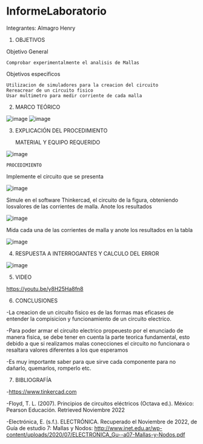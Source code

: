 # InformeLaboratorio

Integrantes: Almagro Henry

1. OBJETIVOS

Objetivo General

    Comprobar experimentalmente el analisis de Mallas
 
Objetivos especificos

    Utilizacion de simuladores para la creacion del circuito
    Rereacrear de un circuito fisico
    Usar multimetro para medir corriente de cada malla

2. MARCO TEÓRICO 

![image](https://user-images.githubusercontent.com/116781677/202712881-6e8a02f9-2898-4a79-9df1-6155c2893833.png)
![image](https://user-images.githubusercontent.com/116781677/202712905-2501881e-63e5-4a1a-bbce-3a77c8d86b85.png)


3. EXPLICACIÓN DEL PROCEDIMIENTO


    MATERIAL Y EQUIPO REQUERIDO

![image](https://user-images.githubusercontent.com/116781677/202609539-ee96e639-037d-4e88-a232-552b8e8767d6.png)

    PROCEDIMIENTO
    
Implemente el circuito que se presenta

![image](https://user-images.githubusercontent.com/116781677/202705479-9fcdea57-0ef3-4f28-9c97-0a16906ef888.png)

Simule en el software Thinkercad, el circuito de la figura, obteniendo losvalores de las corrientes de malla. Anote los resultados

![image](https://user-images.githubusercontent.com/116781677/202706645-24244935-463e-4ecb-be09-a1ec72403bb6.png)

Mida cada una de las corrientes de malla y anote los resultados en la tabla

![image](https://user-images.githubusercontent.com/116781677/202713573-42d3dfd4-6615-4859-8e9c-46477c3936e7.png)


4. RESPUESTA A INTERROGANTES Y CALCULO DEL ERROR

![image](https://user-images.githubusercontent.com/116781677/202708522-ffe102f5-613e-404d-a265-b9f5f5451adf.png)


5. VIDEO

https://youtu.be/y8H25Ha8fn8

6. CONCLUSIONES

-La creacion de un circuito fisico es de las formas mas eficases de entender la compisicion y funcionamiento de un circuito electrico.

-Para poder armar el circuito electrico propeuesto por el enunciado de manera fisica, se debe tener en cuenta la parte teorica fundamental, esto debido a que si realizamos malas conecciones el circuito no funcionara o resaltara valores diferentes a los que esperamos

-Es muy importante saber para que sirve cada componente para no dañarlo, quemarlos, romperlo etc.

7. BIBLIOGRAFÍA

-https://www.tinkercad.com

-Floyd, T. L. (2007). Principios de circuitos eléctricos (Octava ed.). México: Pearson Educación. Retrieved Noviembre 2022

-Electrónica, E. (s.f.). ELECTRÓNICA. Recuperado el Noviembre de 2022, de Guía de estudio 7: Mallas y Nodos: http://www.inet.edu.ar/wp-content/uploads/2020/07/ELECTRONICA_Gu--a07-Mallas-y-Nodos.pdf

